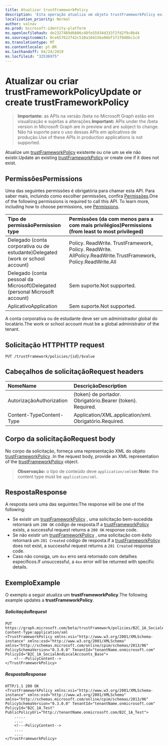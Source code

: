 ```yaml
---
title: Atualizar trustFrameworkPolicy
description: 'Esta operação atualiza um objeto trustFrameworkPolicy existente ou, se houver algum, ele cria um. '
localization_priority: Normal
author: valnav
ms.prod: microsoft-identity-platform
ms.openlocfilehash: de2327489d6606c40fe55934d333f2fd2f9c0b44
ms.sourcegitcommit: 0ce657622f42c510a104156a96bf1f1f040bc1cd
ms.translationtype: MT
ms.contentlocale: pt-BR
ms.lasthandoff: 04/24/2019
ms.locfileid: "32536975"
---
```

# <a name="update-or-create-trustframeworkpolicy"></a><span data-ttu-id="f32c4-103">Atualizar ou criar trustFrameworkPolicy</span><span class="sxs-lookup"><span data-stu-id="f32c4-103">Update or create trustFrameworkPolicy</span></span>

><span data-ttu-id="f32c4-104">**Importante:** as APIs na versão /beta no Microsoft Graph estão em visualização e sujeitas a alterações.</span><span class="sxs-lookup"><span data-stu-id="f32c4-104">**Important:** APIs under the /beta version in Microsoft Graph are in preview and are subject to change.</span></span> <span data-ttu-id="f32c4-105">Não há suporte para o uso dessas APIs em aplicativos de produção.</span><span class="sxs-lookup"><span data-stu-id="f32c4-105">Use of these APIs in production applications is not supported.</span></span>

<span data-ttu-id="f32c4-106">Atualize um [trustFrameworkPolicy](../resources/trustframeworkpolicy.md) existente ou crie um se ele não existir.</span><span class="sxs-lookup"><span data-stu-id="f32c4-106">Update an existing [trustFrameworkPolicy](../resources/trustframeworkpolicy.md) or create one if it does not exist.</span></span>

## <a name="permissions"></a><span data-ttu-id="f32c4-107">Permissões</span><span class="sxs-lookup"><span data-stu-id="f32c4-107">Permissions</span></span>

<span data-ttu-id="f32c4-p102">Uma das seguintes permissões é obrigatória para chamar esta API. Para saber mais, incluindo como escolher permissões, confira [Permissões](/graph/permissions-reference.md).</span><span class="sxs-lookup"><span data-stu-id="f32c4-p102">One of the following permissions is required to call this API. To learn more, including how to choose permissions, see [Permissions](/graph/permissions-reference.md).</span></span>

|<span data-ttu-id="f32c4-110">Tipo de permissão</span><span class="sxs-lookup"><span data-stu-id="f32c4-110">Permission type</span></span>      | <span data-ttu-id="f32c4-111">Permissões (da com menos para a com mais privilégios)</span><span class="sxs-lookup"><span data-stu-id="f32c4-111">Permissions (from least to most privileged)</span></span>              |
|:--------------------|:---------------------------------------------------------|
|<span data-ttu-id="f32c4-112">Delegado (conta corporativa ou de estudante)</span><span class="sxs-lookup"><span data-stu-id="f32c4-112">Delegated (work or school account)</span></span>|<span data-ttu-id="f32c4-113">Policy. ReadWrite. TrustFramework, Policy. ReadWrite. All</span><span class="sxs-lookup"><span data-stu-id="f32c4-113">Policy.ReadWrite.TrustFramework, Policy.ReadWrite.All</span></span>|
|<span data-ttu-id="f32c4-114">Delegado (conta pessoal da Microsoft)</span><span class="sxs-lookup"><span data-stu-id="f32c4-114">Delegated (personal Microsoft account)</span></span>| <span data-ttu-id="f32c4-115">Sem suporte.</span><span class="sxs-lookup"><span data-stu-id="f32c4-115">Not supported.</span></span>|
|<span data-ttu-id="f32c4-116">Aplicativo</span><span class="sxs-lookup"><span data-stu-id="f32c4-116">Application</span></span>|<span data-ttu-id="f32c4-117">Sem suporte.</span><span class="sxs-lookup"><span data-stu-id="f32c4-117">Not supported.</span></span>|

<span data-ttu-id="f32c4-118">A conta corporativa ou de estudante deve ser um administrador global do locatário.</span><span class="sxs-lookup"><span data-stu-id="f32c4-118">The work or school account must be a global administrator of the tenant.</span></span>

## <a name="http-request"></a><span data-ttu-id="f32c4-119">Solicitação HTTP</span><span class="sxs-lookup"><span data-stu-id="f32c4-119">HTTP request</span></span>

<!-- { "blockType": "ignored" } -->

```http
PUT /trustFramework/policies/{id}/$value
```

## <a name="request-headers"></a><span data-ttu-id="f32c4-120">Cabeçalhos de solicitação</span><span class="sxs-lookup"><span data-stu-id="f32c4-120">Request headers</span></span>

|<span data-ttu-id="f32c4-121">Nome</span><span class="sxs-lookup"><span data-stu-id="f32c4-121">Name</span></span>|<span data-ttu-id="f32c4-122">Descrição</span><span class="sxs-lookup"><span data-stu-id="f32c4-122">Description</span></span>|
|:---------------|:----------|
|<span data-ttu-id="f32c4-123">Autorização</span><span class="sxs-lookup"><span data-stu-id="f32c4-123">Authorization</span></span>|<span data-ttu-id="f32c4-p103">{token} de portador. Obrigatório.</span><span class="sxs-lookup"><span data-stu-id="f32c4-p103">Bearer {token}. Required.</span></span>|
|<span data-ttu-id="f32c4-126">Content-Type</span><span class="sxs-lookup"><span data-stu-id="f32c4-126">Content-Type</span></span>|<span data-ttu-id="f32c4-127">Application/XML.</span><span class="sxs-lookup"><span data-stu-id="f32c4-127">application/xml.</span></span> <span data-ttu-id="f32c4-128">Obrigatório.</span><span class="sxs-lookup"><span data-stu-id="f32c4-128">Required.</span></span>|

## <a name="request-body"></a><span data-ttu-id="f32c4-129">Corpo da solicitação</span><span class="sxs-lookup"><span data-stu-id="f32c4-129">Request body</span></span>

<span data-ttu-id="f32c4-130">No corpo da solicitação, forneça uma representação XML do objeto [trustFrameworkPolicy](../resources/trustframeworkpolicy.md) .</span><span class="sxs-lookup"><span data-stu-id="f32c4-130">In the request body, provide an XML representation of the [trustFrameworkPolicy](../resources/trustframeworkpolicy.md) object.</span></span> 

><span data-ttu-id="f32c4-131">**Observação:** o tipo de conteúdo deve `application/xml`ser.</span><span class="sxs-lookup"><span data-stu-id="f32c4-131">**Note:** the content type must be `application/xml`.</span></span>

## <a name="response"></a><span data-ttu-id="f32c4-132">Resposta</span><span class="sxs-lookup"><span data-stu-id="f32c4-132">Response</span></span>

<span data-ttu-id="f32c4-133">A resposta será uma das seguintes:</span><span class="sxs-lookup"><span data-stu-id="f32c4-133">The response will be one of the following:</span></span>
- <span data-ttu-id="f32c4-134">Se existir um [trustFrameworkPolicy](../resources/trustframeworkpolicy.md) , uma solicitação bem-sucedida retornará um `200 OK` código de resposta.</span><span class="sxs-lookup"><span data-stu-id="f32c4-134">If a [trustFrameworkPolicy](../resources/trustframeworkpolicy.md) exists, a successful request returns a `200 OK` response code.</span></span>
- <span data-ttu-id="f32c4-135">Se não existir um [trustFrameworkPolicy](../resources/trustframeworkpolicy.md) , uma solicitação com êxito retornará um `201 Created` código de resposta.</span><span class="sxs-lookup"><span data-stu-id="f32c4-135">If a [trustFrameworkPolicy](../resources/trustframeworkpolicy.md) does not exist, a successful request returns a `201 Created` response code.</span></span>
- <span data-ttu-id="f32c4-136">Caso não consiga, um `4xx` erro será retornado com detalhes específicos.</span><span class="sxs-lookup"><span data-stu-id="f32c4-136">If unsuccessful, a `4xx` error will be returned with specific details.</span></span>

## <a name="example"></a><span data-ttu-id="f32c4-137">Exemplo</span><span class="sxs-lookup"><span data-stu-id="f32c4-137">Example</span></span>

<span data-ttu-id="f32c4-138">O exemplo a seguir atualiza um **trustFrameworkPolicy**.</span><span class="sxs-lookup"><span data-stu-id="f32c4-138">The following example updates a **trustFrameworkPolicy**.</span></span>

##### <a name="request"></a><span data-ttu-id="f32c4-139">Solicitação</span><span class="sxs-lookup"><span data-stu-id="f32c4-139">Request</span></span>

<!-- {
  "blockType": "request",
  "name": "update_trustframeworkpolicy"
}-->
```http
PUT https://graph.microsoft.com/beta/trustFramework/policies/B2C_1A_SocialAndLocalAccounts_Base/$value
Content-Type:application/xml
<TrustFrameworkPolicy xmlns:xsi="http://www.w3.org/2001/XMLSchema-instance" xmlns:xsd="http://www.w3.org/2001/XMLSchema" xmlns="http://schemas.microsoft.com/online/cpim/schemas/2013/06" PolicySchemaVersion="0.3.0.0" TenantId="tenantName.onmicrosoft.com" PolicyId="B2C_1A_SocialAndLocalAccounts_Base">
    <!---PolicyContent-->
</TrustFrameworkPolicy>
```

##### <a name="response"></a><span data-ttu-id="f32c4-140">Resposta</span><span class="sxs-lookup"><span data-stu-id="f32c4-140">Response</span></span>

<!-- {
  "blockType": "response",
  "truncated": true
} -->
```http
HTTP/1.1 200 OK
<TrustFrameworkPolicy xmlns:xsi="http://www.w3.org/2001/XMLSchema-instance" xmlns:xsd="http://www.w3.org/2001/XMLSchema" xmlns="http://schemas.microsoft.com/online/cpim/schemas/2013/06" PolicySchemaVersion="0.3.0.0" TenantId="tenantName.onmicrosoft.com" PolicyId="B2C_1A_Test" PublicPolicyUri="http://tenantName.onmicrosoft.com/B2C_1A_Test">
    .....
    ....
    <!---PolicyContent-->
    ....
    ....
</TrustFrameworkPolicy>
```

<!-- uuid: 8fcb5dbc-d5aa-4681-8e31-b001d5168d79
2015-10-25 14:57:30 UTC -->
<!-- {
  "type": "#page.annotation",
  "description": "Update trustframeworkpolicy",
  "keywords": "",
  "section": "documentation",
  "tocPath": ""
}-->
